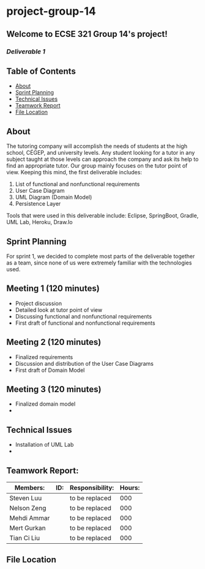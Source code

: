 # project-group-14

## Welcome to ECSE 321 Group 14's project!

### *Deliverable 1*

## Table of Contents

* [About](#about)
* [Sprint Planning](#sprint-planning)
* [Technical Issues](#technical-issues)
* [Teamwork Report](#teamwork-report)
* [File Location](#file-location)

## About

The tutoring  company will accomplish the needs of students at the high school, CÉGEP, and university levels. Any student looking for a tutor in any subject taught at those levels can approach the company and ask its help to find an appropriate tutor. Our group mainly focuses on the tutor point of view. Keeping this mind, the first deliverable includes:

1. List of functional and nonfunctional requirements
2. User Case Diagram
3. UML Diagram (Domain Model)
4. Persistence Layer

Tools that were used in this deliverable include: Eclipse, SpringBoot, Gradle, UML Lab, Heroku, Draw.Io

## Sprint Planning

For sprint 1, we decided to complete most parts of the deliverable together as a team, since none of us were extremely familiar with the technologies used. 

## Meeting 1 (120 minutes)

- Project discussion
- Detailed look at tutor point of view
- Discussing functional and nonfunctional requirements
- First draft of functional and nonfunctional requirements

## Meeting 2 (120 minutes)

- Finalized requirements
- Discussion and distribution of the User Case Diagrams
- First draft of Domain Model

## Meeting 3 (120 minutes)

- Finalized domain model
- 

## Technical Issues

- Installation of UML Lab
- 

## Teamwork Report:

| Members:    | ID:       | Responsibility:| Hours: |
|-------------|-----------|----------------|--------|
| Steven Luu  |   | to be replaced | 000    |
| Nelson Zeng |   | to be replaced | 000    |
| Mehdi Ammar |   | to be replaced | 000    |
| Mert Gurkan |   | to be replaced | 000    |
| Tian Ci Liu |   | to be replaced | 000    |

## File Location

